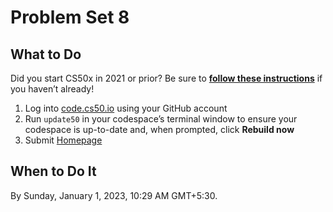 # Problem Set 8

## **What to Do**

Did you start CS50x in 2021 or prior? Be sure to **[follow these instructions](https://cs50.harvard.edu/x/2022/new/#did-you-start-cs50x-in-2021-or-earlier)** if you haven’t already!

1. Log into [code.cs50.io](https://code.cs50.io/) using your GitHub account
2. Run `update50` in your codespace’s terminal window to ensure your codespace is up-to-date and, when prompted, click **Rebuild now**
3. Submit [Homepage](../ProblemSets%204c4bcc2cf3cd425382614733495f6ba8/Homepage%200d696bb4d26c40d39af912333296cba9.md)

## **When to Do It**

By Sunday, January 1, 2023, 10:29 AM GMT+5:30.